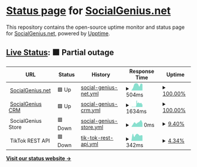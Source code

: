# [Status page](https://status.socialgenius.net) for [SocialGenius.net](https://socialgenius.net)

This repository contains the open-source uptime monitor and status page for [SocialGenius.net](https://socialgenius.net), powered by [Upptime](https://github.com/upptime/upptime).

## [Live Status](https://status.nextpost.tech): <!--live status--> **🟧 Partial outage**

<!--start: status pages-->
<!-- This summary is generated by Upptime (https://github.com/upptime/upptime) -->
<!-- Do not edit this manually, your changes will be overwritten -->
<!-- prettier-ignore -->
| URL | Status | History | Response Time | Uptime |
| --- | ------ | ------- | ------------- | ------ |
| <img alt="" src="https://app.socialgenius.net/favicon.ico" height="13"> [SocialGenius.net](https://www.socialgenius.net) | 🟩 Up | [social-genius-net.yml](https://github.com/idammi/status/commits/HEAD/history/social-genius-net.yml) | <details><summary><img alt="Response time graph" src="./graphs/social-genius-net/response-time-week.png" height="20"> 504ms</summary><br><a href="https://status.socialgenius.net/history/social-genius-net"><img alt="Response time 504" src="https://img.shields.io/endpoint?url=https%3A%2F%2Fraw.githubusercontent.com%2Fidammi%2Fstatus%2FHEAD%2Fapi%2Fsocial-genius-net%2Fresponse-time.json"></a><br><a href="https://status.socialgenius.net/history/social-genius-net"><img alt="24-hour response time 504" src="https://img.shields.io/endpoint?url=https%3A%2F%2Fraw.githubusercontent.com%2Fidammi%2Fstatus%2FHEAD%2Fapi%2Fsocial-genius-net%2Fresponse-time-day.json"></a><br><a href="https://status.socialgenius.net/history/social-genius-net"><img alt="7-day response time 504" src="https://img.shields.io/endpoint?url=https%3A%2F%2Fraw.githubusercontent.com%2Fidammi%2Fstatus%2FHEAD%2Fapi%2Fsocial-genius-net%2Fresponse-time-week.json"></a><br><a href="https://status.socialgenius.net/history/social-genius-net"><img alt="30-day response time 504" src="https://img.shields.io/endpoint?url=https%3A%2F%2Fraw.githubusercontent.com%2Fidammi%2Fstatus%2FHEAD%2Fapi%2Fsocial-genius-net%2Fresponse-time-month.json"></a><br><a href="https://status.socialgenius.net/history/social-genius-net"><img alt="1-year response time 504" src="https://img.shields.io/endpoint?url=https%3A%2F%2Fraw.githubusercontent.com%2Fidammi%2Fstatus%2FHEAD%2Fapi%2Fsocial-genius-net%2Fresponse-time-year.json"></a></details> | <details><summary><a href="https://status.socialgenius.net/history/social-genius-net">100.00%</a></summary><a href="https://status.socialgenius.net/history/social-genius-net"><img alt="All-time uptime 100.00%" src="https://img.shields.io/endpoint?url=https%3A%2F%2Fraw.githubusercontent.com%2Fidammi%2Fstatus%2FHEAD%2Fapi%2Fsocial-genius-net%2Fuptime.json"></a><br><a href="https://status.socialgenius.net/history/social-genius-net"><img alt="24-hour uptime 100.00%" src="https://img.shields.io/endpoint?url=https%3A%2F%2Fraw.githubusercontent.com%2Fidammi%2Fstatus%2FHEAD%2Fapi%2Fsocial-genius-net%2Fuptime-day.json"></a><br><a href="https://status.socialgenius.net/history/social-genius-net"><img alt="7-day uptime 100.00%" src="https://img.shields.io/endpoint?url=https%3A%2F%2Fraw.githubusercontent.com%2Fidammi%2Fstatus%2FHEAD%2Fapi%2Fsocial-genius-net%2Fuptime-week.json"></a><br><a href="https://status.socialgenius.net/history/social-genius-net"><img alt="30-day uptime 100.00%" src="https://img.shields.io/endpoint?url=https%3A%2F%2Fraw.githubusercontent.com%2Fidammi%2Fstatus%2FHEAD%2Fapi%2Fsocial-genius-net%2Fuptime-month.json"></a><br><a href="https://status.socialgenius.net/history/social-genius-net"><img alt="1-year uptime 100.00%" src="https://img.shields.io/endpoint?url=https%3A%2F%2Fraw.githubusercontent.com%2Fidammi%2Fstatus%2FHEAD%2Fapi%2Fsocial-genius-net%2Fuptime-year.json"></a></details>
| <img alt="" src="https://app.socialgenius.net/favicon.ico" height="13"> [SocialGenius CRM](https://app.socialgenius.net/login/) | 🟩 Up | [social-genius-crm.yml](https://github.com/idammi/status/commits/HEAD/history/social-genius-crm.yml) | <details><summary><img alt="Response time graph" src="./graphs/social-genius-crm/response-time-week.png" height="20"> 1634ms</summary><br><a href="https://status.socialgenius.net/history/social-genius-crm"><img alt="Response time 1634" src="https://img.shields.io/endpoint?url=https%3A%2F%2Fraw.githubusercontent.com%2Fidammi%2Fstatus%2FHEAD%2Fapi%2Fsocial-genius-crm%2Fresponse-time.json"></a><br><a href="https://status.socialgenius.net/history/social-genius-crm"><img alt="24-hour response time 1634" src="https://img.shields.io/endpoint?url=https%3A%2F%2Fraw.githubusercontent.com%2Fidammi%2Fstatus%2FHEAD%2Fapi%2Fsocial-genius-crm%2Fresponse-time-day.json"></a><br><a href="https://status.socialgenius.net/history/social-genius-crm"><img alt="7-day response time 1634" src="https://img.shields.io/endpoint?url=https%3A%2F%2Fraw.githubusercontent.com%2Fidammi%2Fstatus%2FHEAD%2Fapi%2Fsocial-genius-crm%2Fresponse-time-week.json"></a><br><a href="https://status.socialgenius.net/history/social-genius-crm"><img alt="30-day response time 1634" src="https://img.shields.io/endpoint?url=https%3A%2F%2Fraw.githubusercontent.com%2Fidammi%2Fstatus%2FHEAD%2Fapi%2Fsocial-genius-crm%2Fresponse-time-month.json"></a><br><a href="https://status.socialgenius.net/history/social-genius-crm"><img alt="1-year response time 1634" src="https://img.shields.io/endpoint?url=https%3A%2F%2Fraw.githubusercontent.com%2Fidammi%2Fstatus%2FHEAD%2Fapi%2Fsocial-genius-crm%2Fresponse-time-year.json"></a></details> | <details><summary><a href="https://status.socialgenius.net/history/social-genius-crm">100.00%</a></summary><a href="https://status.socialgenius.net/history/social-genius-crm"><img alt="All-time uptime 100.00%" src="https://img.shields.io/endpoint?url=https%3A%2F%2Fraw.githubusercontent.com%2Fidammi%2Fstatus%2FHEAD%2Fapi%2Fsocial-genius-crm%2Fuptime.json"></a><br><a href="https://status.socialgenius.net/history/social-genius-crm"><img alt="24-hour uptime 100.00%" src="https://img.shields.io/endpoint?url=https%3A%2F%2Fraw.githubusercontent.com%2Fidammi%2Fstatus%2FHEAD%2Fapi%2Fsocial-genius-crm%2Fuptime-day.json"></a><br><a href="https://status.socialgenius.net/history/social-genius-crm"><img alt="7-day uptime 100.00%" src="https://img.shields.io/endpoint?url=https%3A%2F%2Fraw.githubusercontent.com%2Fidammi%2Fstatus%2FHEAD%2Fapi%2Fsocial-genius-crm%2Fuptime-week.json"></a><br><a href="https://status.socialgenius.net/history/social-genius-crm"><img alt="30-day uptime 100.00%" src="https://img.shields.io/endpoint?url=https%3A%2F%2Fraw.githubusercontent.com%2Fidammi%2Fstatus%2FHEAD%2Fapi%2Fsocial-genius-crm%2Fuptime-month.json"></a><br><a href="https://status.socialgenius.net/history/social-genius-crm"><img alt="1-year uptime 100.00%" src="https://img.shields.io/endpoint?url=https%3A%2F%2Fraw.githubusercontent.com%2Fidammi%2Fstatus%2FHEAD%2Fapi%2Fsocial-genius-crm%2Fuptime-year.json"></a></details>
| <img alt="" src="https://store.socialgenius.net/wp-content/uploads/2021/02/cropped-favicon-192x192.png" height="13"> SocialGenius Store | 🟥 Down | [social-genius-store.yml](https://github.com/idammi/status/commits/HEAD/history/social-genius-store.yml) | <details><summary><img alt="Response time graph" src="./graphs/social-genius-store/response-time-week.png" height="20"> 0ms</summary><br><a href="https://status.socialgenius.net/history/social-genius-store"><img alt="Response time 0" src="https://img.shields.io/endpoint?url=https%3A%2F%2Fraw.githubusercontent.com%2Fidammi%2Fstatus%2FHEAD%2Fapi%2Fsocial-genius-store%2Fresponse-time.json"></a><br><a href="https://status.socialgenius.net/history/social-genius-store"><img alt="24-hour response time 0" src="https://img.shields.io/endpoint?url=https%3A%2F%2Fraw.githubusercontent.com%2Fidammi%2Fstatus%2FHEAD%2Fapi%2Fsocial-genius-store%2Fresponse-time-day.json"></a><br><a href="https://status.socialgenius.net/history/social-genius-store"><img alt="7-day response time 0" src="https://img.shields.io/endpoint?url=https%3A%2F%2Fraw.githubusercontent.com%2Fidammi%2Fstatus%2FHEAD%2Fapi%2Fsocial-genius-store%2Fresponse-time-week.json"></a><br><a href="https://status.socialgenius.net/history/social-genius-store"><img alt="30-day response time 0" src="https://img.shields.io/endpoint?url=https%3A%2F%2Fraw.githubusercontent.com%2Fidammi%2Fstatus%2FHEAD%2Fapi%2Fsocial-genius-store%2Fresponse-time-month.json"></a><br><a href="https://status.socialgenius.net/history/social-genius-store"><img alt="1-year response time 0" src="https://img.shields.io/endpoint?url=https%3A%2F%2Fraw.githubusercontent.com%2Fidammi%2Fstatus%2FHEAD%2Fapi%2Fsocial-genius-store%2Fresponse-time-year.json"></a></details> | <details><summary><a href="https://status.socialgenius.net/history/social-genius-store">9.40%</a></summary><a href="https://status.socialgenius.net/history/social-genius-store"><img alt="All-time uptime 9.40%" src="https://img.shields.io/endpoint?url=https%3A%2F%2Fraw.githubusercontent.com%2Fidammi%2Fstatus%2FHEAD%2Fapi%2Fsocial-genius-store%2Fuptime.json"></a><br><a href="https://status.socialgenius.net/history/social-genius-store"><img alt="24-hour uptime 9.40%" src="https://img.shields.io/endpoint?url=https%3A%2F%2Fraw.githubusercontent.com%2Fidammi%2Fstatus%2FHEAD%2Fapi%2Fsocial-genius-store%2Fuptime-day.json"></a><br><a href="https://status.socialgenius.net/history/social-genius-store"><img alt="7-day uptime 9.40%" src="https://img.shields.io/endpoint?url=https%3A%2F%2Fraw.githubusercontent.com%2Fidammi%2Fstatus%2FHEAD%2Fapi%2Fsocial-genius-store%2Fuptime-week.json"></a><br><a href="https://status.socialgenius.net/history/social-genius-store"><img alt="30-day uptime 9.40%" src="https://img.shields.io/endpoint?url=https%3A%2F%2Fraw.githubusercontent.com%2Fidammi%2Fstatus%2FHEAD%2Fapi%2Fsocial-genius-store%2Fuptime-month.json"></a><br><a href="https://status.socialgenius.net/history/social-genius-store"><img alt="1-year uptime 9.40%" src="https://img.shields.io/endpoint?url=https%3A%2F%2Fraw.githubusercontent.com%2Fidammi%2Fstatus%2FHEAD%2Fapi%2Fsocial-genius-store%2Fuptime-year.json"></a></details>
| <img alt="" src="https://app.socialgenius.net/favicon.ico?version=dark" height="13"> TikTok REST API | 🟥 Down | [tik-tok-rest-api.yml](https://github.com/idammi/status/commits/HEAD/history/tik-tok-rest-api.yml) | <details><summary><img alt="Response time graph" src="./graphs/tik-tok-rest-api/response-time-week.png" height="20"> 342ms</summary><br><a href="https://status.socialgenius.net/history/tik-tok-rest-api"><img alt="Response time 342" src="https://img.shields.io/endpoint?url=https%3A%2F%2Fraw.githubusercontent.com%2Fidammi%2Fstatus%2FHEAD%2Fapi%2Ftik-tok-rest-api%2Fresponse-time.json"></a><br><a href="https://status.socialgenius.net/history/tik-tok-rest-api"><img alt="24-hour response time 342" src="https://img.shields.io/endpoint?url=https%3A%2F%2Fraw.githubusercontent.com%2Fidammi%2Fstatus%2FHEAD%2Fapi%2Ftik-tok-rest-api%2Fresponse-time-day.json"></a><br><a href="https://status.socialgenius.net/history/tik-tok-rest-api"><img alt="7-day response time 342" src="https://img.shields.io/endpoint?url=https%3A%2F%2Fraw.githubusercontent.com%2Fidammi%2Fstatus%2FHEAD%2Fapi%2Ftik-tok-rest-api%2Fresponse-time-week.json"></a><br><a href="https://status.socialgenius.net/history/tik-tok-rest-api"><img alt="30-day response time 342" src="https://img.shields.io/endpoint?url=https%3A%2F%2Fraw.githubusercontent.com%2Fidammi%2Fstatus%2FHEAD%2Fapi%2Ftik-tok-rest-api%2Fresponse-time-month.json"></a><br><a href="https://status.socialgenius.net/history/tik-tok-rest-api"><img alt="1-year response time 342" src="https://img.shields.io/endpoint?url=https%3A%2F%2Fraw.githubusercontent.com%2Fidammi%2Fstatus%2FHEAD%2Fapi%2Ftik-tok-rest-api%2Fresponse-time-year.json"></a></details> | <details><summary><a href="https://status.socialgenius.net/history/tik-tok-rest-api">4.34%</a></summary><a href="https://status.socialgenius.net/history/tik-tok-rest-api"><img alt="All-time uptime 4.34%" src="https://img.shields.io/endpoint?url=https%3A%2F%2Fraw.githubusercontent.com%2Fidammi%2Fstatus%2FHEAD%2Fapi%2Ftik-tok-rest-api%2Fuptime.json"></a><br><a href="https://status.socialgenius.net/history/tik-tok-rest-api"><img alt="24-hour uptime 4.34%" src="https://img.shields.io/endpoint?url=https%3A%2F%2Fraw.githubusercontent.com%2Fidammi%2Fstatus%2FHEAD%2Fapi%2Ftik-tok-rest-api%2Fuptime-day.json"></a><br><a href="https://status.socialgenius.net/history/tik-tok-rest-api"><img alt="7-day uptime 4.34%" src="https://img.shields.io/endpoint?url=https%3A%2F%2Fraw.githubusercontent.com%2Fidammi%2Fstatus%2FHEAD%2Fapi%2Ftik-tok-rest-api%2Fuptime-week.json"></a><br><a href="https://status.socialgenius.net/history/tik-tok-rest-api"><img alt="30-day uptime 4.34%" src="https://img.shields.io/endpoint?url=https%3A%2F%2Fraw.githubusercontent.com%2Fidammi%2Fstatus%2FHEAD%2Fapi%2Ftik-tok-rest-api%2Fuptime-month.json"></a><br><a href="https://status.socialgenius.net/history/tik-tok-rest-api"><img alt="1-year uptime 4.34%" src="https://img.shields.io/endpoint?url=https%3A%2F%2Fraw.githubusercontent.com%2Fidammi%2Fstatus%2FHEAD%2Fapi%2Ftik-tok-rest-api%2Fuptime-year.json"></a></details>

<!--end: status pages-->

[**Visit our status website →**](https://status.socialgenius.net)
